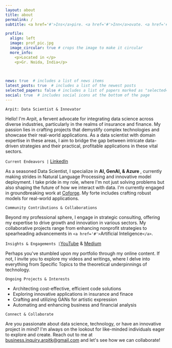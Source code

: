 ```yaml
---
layout: about
title: about
permalink: /
subtitle: <a href='#'>Ins</a>pire. <a href='#'>Inn</a>ovate. <a href='#'>Imp</a>lement.

profile:
  align: left
  image: prof_pic.jpg
  image_circular: true # crops the image to make it circular
  more_info: 
    <p>Located in </p>
    <p>Gr. Noida, India</p>
  
  

news: true  # includes a list of news items
latest_posts: true  # includes a list of the newest posts
selected_papers: false # includes a list of papers marked as "selected={true}"
social: true  # includes social icons at the bottom of the page
---
```

`Arpit: Data Scientist & Innovator`

Hello! I'm Arpit, a fervent advocate for integrating data science across diverse industries, particularly in the realms of insurance and finance. My passion lies in crafting projects that demystify complex technologies and showcase their real-world applications. As a data scientist with domain expertise in these areas, I aim to bridge the gap between intricate data-driven strategies and their practical, profitable applications in these vital sectors.

`Current Endeavors |` <a href='https://www.linkedin.com/in/aarpitk'>LinkedIn</a>

As a seasoned Data Scientist, I specialize in <b>AI, GenAI, & Azure </b>, currently making strides in Natural Language Processing and innovative model deployment. I take pride in my role, where I'm not just solving problems but also shaping the future of how we interact with data. I'm currently engaged in groundbreaking work at <a href='#'>Coforge</a>. My forte includes crafting robust models for real-world applications.

`Community Contributions & Collaborations`

Beyond my professional sphere, I engage in strategic consulting, offering my expertise to drive growth and innovation in various sectors. My collaborative projects range from enhancing nonprofit strategies to spearheading advancements in `<a href='#'>`Artificial Inteligence`</a>`.

`Insights & Engagements |`<a href=#>YouTube</a> & <a href='https://lnkd.in/dr5Nv6E5'>Medium</a>

Perhaps you've stumbled upon my portfolio through my online content. If not, I invite you to explore my videos and writings, where I delve into everything from Specific Topics to the theoretical underpinnings of technology.

`Ongoing Projects & Interests`

- Architecting cost-effective, efficient code solutions
- Exploring innovative applications in insurance and finace
- Crafting and utilizing GANs for artistic expression
- Automating and enhancing business and financial analysis

`Connect & Collaborate`

Are you passionate about data science, technology, or have an innovative project in mind? I'm always on the lookout for like-minded individuals eager to explore and create. Reach out to me at <a href="mailto:business.inquiry.arpitk@gmail.com">business.inquiry.arpitk@gmail.com</a> and let's see how we can collaborate!
